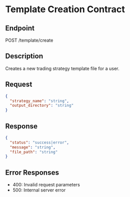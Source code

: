 # Template Creation Contract

## Endpoint
POST /template/create

## Description
Creates a new trading strategy template file for a user.

## Request
```json
{
  "strategy_name": "string",
  "output_directory": "string"
}
```

## Response
```json
{
  "status": "success|error",
  "message": "string",
  "file_path": "string"
}
```

## Error Responses
- 400: Invalid request parameters
- 500: Internal server error